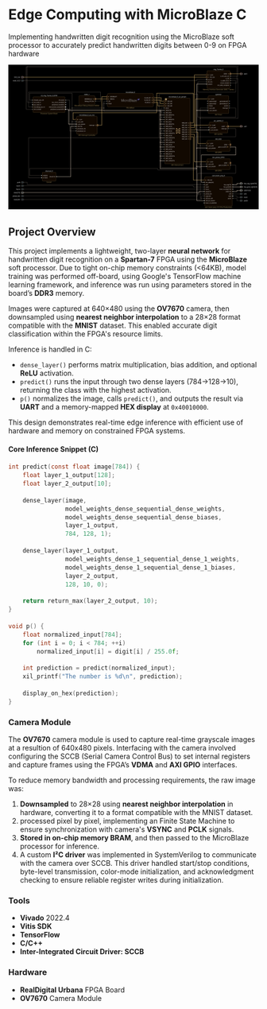 # Edge Computing with MicroBlaze C

Implementing handwritten digit recognition using the MicroBlaze soft processor to accurately predict handwritten digits between 0-9 on FPGA hardware

![MicroBlaze Block Diagram](https://github.com/ved-tiwari/fpga_digit_recognition/blob/main/Docs/download.png)

## Project Overview

This project implements a lightweight, two-layer **neural network** for handwritten digit recognition on a **Spartan-7** FPGA using the **MicroBlaze** soft processor. Due to tight on-chip memory constraints (<64KB), model training was performed off-board, using Google's TensorFlow machine learning framework, and inference was run using parameters stored in the board’s **DDR3** memory.

Images were captured at 640×480 using the **OV7670** camera, then downsampled using **nearest neighbor interpolation** to a 28×28 format compatible with the **MNIST** dataset. This enabled accurate digit classification within the FPGA's resource limits.

Inference is handled in C:
- `dense_layer()` performs matrix multiplication, bias addition, and optional **ReLU** activation.  
- `predict()` runs the input through two dense layers (784→128→10), returning the class with the highest activation.  
- `p()` normalizes the image, calls `predict()`, and outputs the result via **UART** and a memory-mapped **HEX display** at `0x40010000`.

This design demonstrates real-time edge inference with efficient use of hardware and memory on constrained FPGA systems.

#### Core Inference Snippet (C)

```c
int predict(const float image[784]) {
    float layer_1_output[128];
    float layer_2_output[10];

    dense_layer(image,
                model_weights_dense_sequential_dense_weights,
                model_weights_dense_sequential_dense_biases,
                layer_1_output,
                784, 128, 1);

    dense_layer(layer_1_output,
                model_weights_dense_1_sequential_dense_1_weights,
                model_weights_dense_1_sequential_dense_1_biases,
                layer_2_output,
                128, 10, 0);

    return return_max(layer_2_output, 10);
}

void p() {
    float normalized_input[784];
    for (int i = 0; i < 784; ++i)
        normalized_input[i] = digit[i] / 255.0f;

    int prediction = predict(normalized_input);
    xil_printf("The number is %d\n", prediction);

    display_on_hex(prediction);
}
```
### Camera Module
The **OV7670** camera module is used to capture real-time grayscale images at a resultion of 640x480 pixels. Interfacing with the camera involved configuring the SCCB (Serial Camera Control Bus) to set internal registers and capture frames using the FPGA’s **VDMA** and **AXI GPIO** interfaces.

To reduce memory bandwidth and processing requirements, the raw image was:

1. **Downsampled** to 28×28 using **nearest neighbor interpolation** in hardware, converting it to a format compatible with the MNIST dataset.
2. processed pixel by pixel, implementing an Finite State Machine to ensure synchronization with camera's **VSYNC** and **PCLK** signals.
3. **Stored in on-chip memory BRAM**, and then passed to the MicroBlaze processor for inference.
4. A custom **I²C driver** was implemented in SystemVerilog to communicate with the camera over SCCB. This driver handled start/stop conditions, byte-level transmission, color-mode initialization, and acknowledgment checking to ensure reliable register writes during initialization.


### Tools
- **Vivado** 2022.4
- **Vitis SDK**
- **TensorFlow**
- **C/C++**
- **Inter-Integrated Circuit Driver: SCCB**

### Hardware
- **RealDigital Urbana** FPGA Board  
- **OV7670** Camera Module

